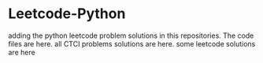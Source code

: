 # Leetcode-Python
adding the python leetcode problem solutions in this repositories. 
The code files are here.
all CTCI problems solutions are here.
some leetcode solutions are here




























































































































































































































































































































































